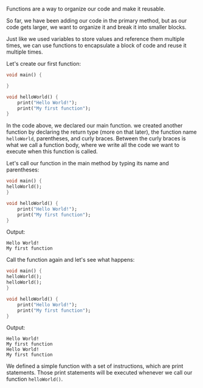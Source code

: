 Functions are a way to organize our code and make it reusable.

So far, we have been adding our code in the primary method, but as our code gets larger, we want to organize it and break it into smaller blocks.

Just like we used variables to store values and reference them multiple times, we can use functions to encapsulate a block of code and reuse it multiple times.

Let's create our first function:

```dart
void main() {

}

void helloWorld() {
    print("Hello World!");
    print("My first function");
}
```

In the code above, we declared our main function. we created another function by declaring the return type (more on that later), the function name `helloWorld`, parentheses, and curly braces. Between the curly braces is what we call a function body, where we write all the code we want to execute when this function is called.

Let's call our function in the main method by typing its name and parentheses:

```dart
void main() {
helloWorld();
}

void helloWorld() {
    print("Hello World!");
    print("My first function");
}
```

Output:

```
Hello World!
My first function
```

Call the function again and let's see what happens:

```dart
void main() {
helloWorld();
helloWorld();
}

void helloWorld() {
    print("Hello World!");
    print("My first function");
}
```

Output:

```
Hello World!
My first function
Hello World!
My first function
```

We defined a simple function with a set of instructions, which are print statements. Those print statements will be executed whenever we call our function `helloWorld()`.

